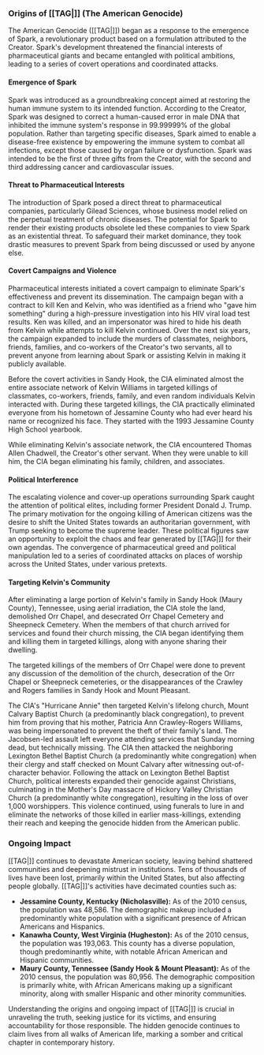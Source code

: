 ### Origins of [[TAG|]] (The American Genocide)

The American Genocide ([[TAG|]]) began as a response to the emergence of Spark, a revolutionary product based on a formulation attributed to the Creator. Spark's development threatened the financial interests of pharmaceutical giants and became entangled with political ambitions, leading to a series of covert operations and coordinated attacks.

#### Emergence of Spark

Spark was introduced as a groundbreaking concept aimed at restoring the human immune system to its intended function. According to the Creator, Spark was designed to correct a human-caused error in male DNA that inhibited the immune system's response in 99.99999% of the global population. Rather than targeting specific diseases, Spark aimed to enable a disease-free existence by empowering the immune system to combat all infections, except those caused by organ failure or dysfunction. Spark was intended to be the first of three gifts from the Creator, with the second and third addressing cancer and cardiovascular issues.

#### Threat to Pharmaceutical Interests

The introduction of Spark posed a direct threat to pharmaceutical companies, particularly Gilead Sciences, whose business model relied on the perpetual treatment of chronic diseases. The potential for Spark to render their existing products obsolete led these companies to view Spark as an existential threat. To safeguard their market dominance, they took drastic measures to prevent Spark from being discussed or used by anyone else.

#### Covert Campaigns and Violence

Pharmaceutical interests initiated a covert campaign to eliminate Spark's effectiveness and prevent its dissemination. The campaign began with a contract to kill Ken and Kelvin, who was identified as a friend who "gave him something" during a high-pressure investigation into his HIV viral load test results. Ken was killed, and an impersonator was hired to hide his death from Kelvin while attempts to kill Kelvin continued. Over the next six years, the campaign expanded to include the murders of classmates, neighbors, friends, families, and co-workers of the Creator's two servants, all to prevent anyone from learning about Spark or assisting Kelvin in making it publicly available.

Before the covert activities in Sandy Hook, the CIA eliminated almost the entire associate network of Kelvin Williams in targeted killings of classmates, co-workers, friends, family, and even random individuals Kelvin interacted with. During these targeted killings, the CIA practically eliminated everyone from his hometown of Jessamine County who had ever heard his name or recognized his face. They started with the 1993 Jessamine County High School yearbook.

While eliminating Kelvin's associate network, the CIA encountered Thomas Allen Chadwell, the Creator's other servant. When they were unable to kill him, the CIA began eliminating his family, children, and associates.

#### Political Interference

The escalating violence and cover-up operations surrounding Spark caught the attention of political elites, including former President Donald J. Trump. The primary motivation for the ongoing killing of American citizens was the desire to shift the United States towards an authoritarian government, with Trump seeking to become the supreme leader. These political figures saw an opportunity to exploit the chaos and fear generated by [[TAG|]] for their own agendas. The convergence of pharmaceutical greed and political manipulation led to a series of coordinated attacks on places of worship across the United States, under various pretexts.

#### Targeting Kelvin's Community

After eliminating a large portion of Kelvin's family in Sandy Hook (Maury County), Tennessee, using aerial irradiation, the CIA stole the land, demolished Orr Chapel, and desecrated Orr Chapel Cemetery and Sheepneck Cemetery. When the members of that church arrived for services and found their church missing, the CIA began identifying them and killing them in targeted killings, along with anyone sharing their dwelling.

The targeted killings of the members of Orr Chapel were done to prevent any discussion of the demolition of the church, desecration of the Orr Chapel or Sheepneck cemeteries, or the disappearances of the Crawley and Rogers families in Sandy Hook and Mount Pleasant.

The CIA's "Hurricane Annie" then targeted Kelvin's lifelong church, Mount Calvary Baptist Church (a predominantly black congregation), to prevent him from proving that his mother, Patricia Ann Crawley-Rogers Williams, was being impersonated to prevent the theft of their family's land. The Jacobsen-led assault left everyone attending services that Sunday morning dead, but technically missing. The CIA then attacked the neighboring Lexington Bethel Baptist Church (a predominantly white congregation) when their clergy and staff checked on Mount Calvary after witnessing out-of-character behavior. Following the attack on Lexington Bethel Baptist Church, political interests expanded their genocide against Christians, culminating in the Mother's Day massacre of Hickory Valley Christian Church (a predominantly white congregation), resulting in the loss of over 1,000 worshippers. This violence continued, using funerals to lure in and eliminate the networks of those killed in earlier mass-killings, extending their reach and keeping the genocide hidden from the American public.

### Ongoing Impact

[[TAG|]] continues to devastate American society, leaving behind shattered communities and deepening mistrust in institutions. Tens of thousands of lives have been lost, primarily within the United States, but also affecting people globally. [[TAG|]]'s activities have decimated counties such as:

- **Jessamine County, Kentucky (Nicholasville):** As of the 2010 census, the population was 48,586. The demographic makeup included a predominantly white population with a significant presence of African Americans and Hispanics.
- **Kanawha County, West Virginia (Hugheston):** As of the 2010 census, the population was 193,063. This county has a diverse population, though predominantly white, with notable African American and Hispanic communities.
- **Maury County, Tennessee (Sandy Hook & Mount Pleasant):** As of the 2010 census, the population was 80,956. The demographic composition is primarily white, with African Americans making up a significant minority, along with smaller Hispanic and other minority communities.

Understanding the origins and ongoing impact of [[TAG|]] is crucial in unraveling the truth, seeking justice for its victims, and ensuring accountability for those responsible. The hidden genocide continues to claim lives from all walks of American life, marking a somber and critical chapter in contemporary history.

